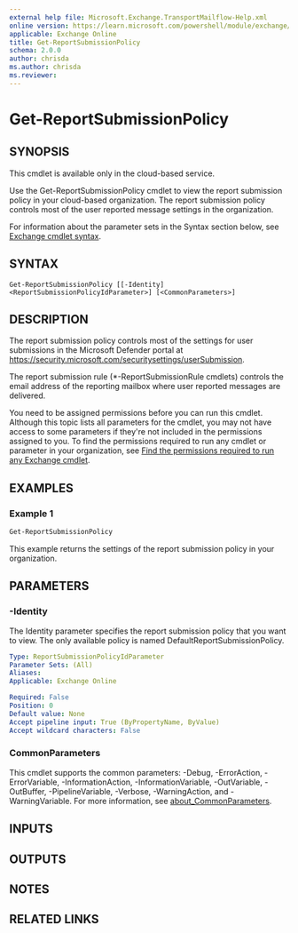 ```yaml
---
external help file: Microsoft.Exchange.TransportMailflow-Help.xml
online version: https://learn.microsoft.com/powershell/module/exchange/get-reportsubmissionpolicy
applicable: Exchange Online
title: Get-ReportSubmissionPolicy
schema: 2.0.0
author: chrisda
ms.author: chrisda
ms.reviewer:
---
```


# Get-ReportSubmissionPolicy

## SYNOPSIS
This cmdlet is available only in the cloud-based service.

Use the Get-ReportSubmissionPolicy cmdlet to view the report submission policy in your cloud-based organization. The report submission policy controls most of the user reported message settings in the organization.

For information about the parameter sets in the Syntax section below, see [Exchange cmdlet syntax](https://learn.microsoft.com/powershell/exchange/exchange-cmdlet-syntax).

## SYNTAX

```
Get-ReportSubmissionPolicy [[-Identity] <ReportSubmissionPolicyIdParameter>] [<CommonParameters>]
```

## DESCRIPTION
The report submission policy controls most of the settings for user submissions in the Microsoft Defender portal at <https://security.microsoft.com/securitysettings/userSubmission>.

The report submission rule (\*-ReportSubmissionRule cmdlets) controls the email address of the reporting mailbox where user reported messages are delivered.

You need to be assigned permissions before you can run this cmdlet. Although this topic lists all parameters for the cmdlet, you may not have access to some parameters if they're not included in the permissions assigned to you. To find the permissions required to run any cmdlet or parameter in your organization, see [Find the permissions required to run any Exchange cmdlet](https://learn.microsoft.com/powershell/exchange/find-exchange-cmdlet-permissions).

## EXAMPLES

### Example 1
```powershell
Get-ReportSubmissionPolicy
```

This example returns the settings of the report submission policy in your organization.

## PARAMETERS

### -Identity
The Identity parameter specifies the report submission policy that you want to view. The only available policy is named DefaultReportSubmissionPolicy.

```yaml
Type: ReportSubmissionPolicyIdParameter
Parameter Sets: (All)
Aliases:
Applicable: Exchange Online

Required: False
Position: 0
Default value: None
Accept pipeline input: True (ByPropertyName, ByValue)
Accept wildcard characters: False
```

### CommonParameters
This cmdlet supports the common parameters: -Debug, -ErrorAction, -ErrorVariable, -InformationAction, -InformationVariable, -OutVariable, -OutBuffer, -PipelineVariable, -Verbose, -WarningAction, and -WarningVariable. For more information, see [about_CommonParameters](https://go.microsoft.com/fwlink/p/?LinkID=113216).

## INPUTS

## OUTPUTS

## NOTES

## RELATED LINKS
